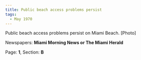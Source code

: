 ```yaml
---  
title: Public beach access problems persist  
tags:  
  - May 1970  
---  
```

  
Public beach access problems persist on Miami Beach. [Photo]  
  
Newspapers: **Miami Morning News or The Miami Herald**  
  
Page: **1**, Section: **B** 
